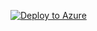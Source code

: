 [![Deploy to Azure](https://aka.ms/deploytoazurebutton)](https://portal.azure.com/#create/Microsoft.Authorization/uri/https://github.com/Andrew-Coughlin-MSFT/Azure/blob/master/AzurePolicyExports/Monitoring/deploy-activity-log-alert-monitor-for-network-security-groups-rules/policy.json)
